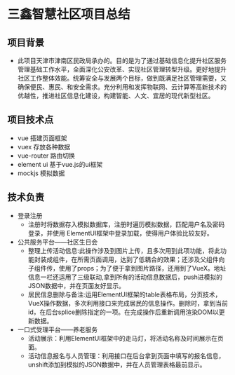 # 三鑫智慧社区项目总结
## 项目背景
* 此项目天津市津南区民政局承办的。目的是为了通过基础信息化提升社区服务管理基础工作水平，全面深化公安改革、实现社区管理转型升级。更好地提升社区工作整体效能。统筹安全与发展两个目标，做到既满足社区管理需要，又确保便民、惠民、和安全需求。充分利用和发挥物联网、云计算等高新技术的优越性，推进社区信息化建设，构建智能、人文、宜居的现代新型社区。
## 项目技术点
*  vue 搭建页面框架
*  vuex 存放各种数据
*  vue-router 路由切换
*  element ui 基于vue.js的ui框架
*  mockjs 模拟数据
## 技术负责
* 登录注册
    *  注册时将数据存入模拟数据库，注册时遍历模拟数据，匹配用户名及密码登录，并使用 ElementUI框架中登录加载，使得用户体验比较友好。 
* 公共服务平台——社区生日会
    * 整理上传活动信息:此操作涉及到图片上传，且多次用到此项功能，将此功能封装成组件，在所需页面调用，达到了低耦合的效果；还涉及父组件向子组件传，使用了props；为了便于拿到图片路径，还用到了VueX。地址信息一栏还运用了三级联动,拿到所有的活动信息数据后，push进模拟的JSON数据中，并在页面友好显示。
    * 居民信息删除与备注:运用ElementUI框架的table表格布局，分页技术，VueX操作数据，多次利用接口来完成居民的信息操作。删除时，拿到当前id，在后台splice删除指定的一项。在完成操作后重新调用渲染DOM以更新数据。
* 一口式受理平台——养老服务
    * 活动展示：利用ElementUI框架中的走马灯，将活动名称及时间展示在页面。
    * 活动信息报名与人员管理：利用接口在后台拿到页面中填写的报名信息，unshift添加到模拟的JSON数据中，并在人员管理表格最前显示。